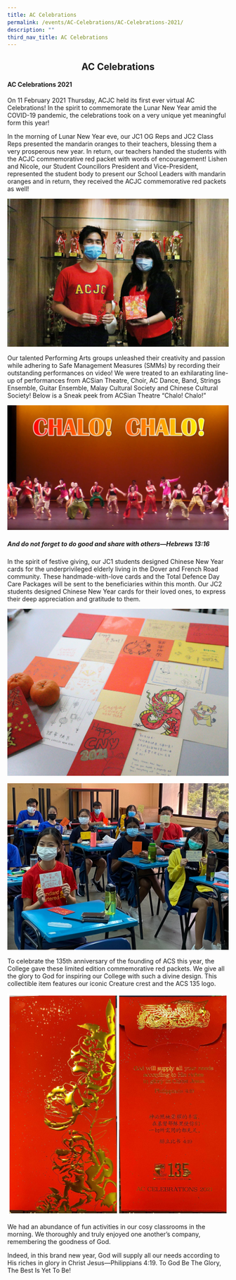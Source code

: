 ```yaml
---
title: AC Celebrations
permalink: /events/AC-Celebrations/AC-Celebrations-2021/
description: ""
third_nav_title: AC Celebrations
---
```


## <center> AC Celebrations </center>

#### AC Celebrations 2021  

On 11 February 2021 Thursday, ACJC held its first ever virtual AC Celebrations! In the spirit to commemorate the Lunar New Year amid the COVID-19 pandemic, the celebrations took on a very unique yet meaningful form this year! 

In the morning of Lunar New Year eve, our JC1 OG Reps and JC2 Class Reps presented the mandarin oranges to their teachers, blessing them a very prosperous new year. In return, our teachers handed the students with the ACJC commemorative red packet with words of encouragement! Lishen and Nicole, our Student Councillors President and Vice-President, represented the student body to present our School Leaders with mandarin oranges and in return, they received the ACJC commemorative red packets as well!


![](/images/Dr%20Chee%20%20Lishen%20mandarin%20oranges%20and%20angbao.jpg)

Our talented Performing Arts groups unleashed their creativity and passion while adhering to Safe Management Measures (SMMs) by recording their outstanding performances on video! We were treated to an exhilarating line-up of performances from ACSian Theatre, Choir, AC Dance, Band, Strings Ensemble, Guitar Ensemble, Malay Cultural Society and Chinese Cultural Society! Below is a Sneak peek from ACSian Theatre “Chalo! Chalo!”

![](/images/ACSian%20Theatre%20CNY%20Video%20Screenshot.jpg)

##### And do not forget to do good and share with others—Hebrews 13:16

In the spirit of festive giving, our JC1 students designed Chinese New Year cards for the underprivileged elderly living in the Dover and French Road community. These handmade-with-love cards and the Total Defence Day Care Packages will be sent to the beneficiaries within this month. Our JC2 students designed Chinese New Year cards for their loved ones, to express their deep appreciation and gratitude to them.

![](/images/CNY%20card-making.jpeg)

![](/images/class%20CNY%20card-making.jpg)

To celebrate the 135th anniversary of the founding of ACS this year, the College gave these limited edition commemorative red packets. We give all the glory to God for inspiring our College with such a divine design. This collectible item features our iconic Creature crest and the ACS 135 logo.

![](/images/commemorative%20angbao.jpeg)

We had an abundance of fun activities in our cosy classrooms in the morning. We thoroughly and truly enjoyed one another’s company, remembering the goodness of God. 

Indeed, in this brand new year, God will supply all our needs according to His riches in glory in Christ Jesus—Philippians 4:19. To God Be The Glory, The Best Is Yet To Be!